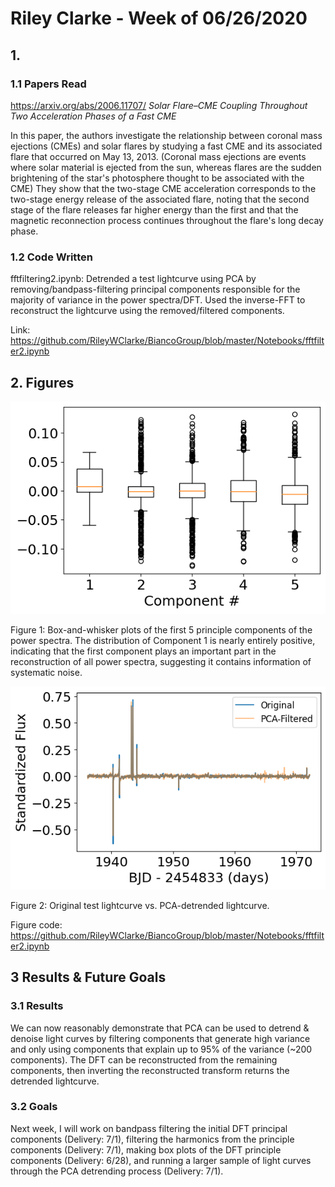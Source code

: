 # Riley Clarke - Week of 06/26/2020

## 1. 

### 1.1 Papers Read

<https://arxiv.org/abs/2006.11707/> *Solar Flare–CME Coupling Throughout Two Acceleration Phases of a Fast CME*

In this paper, the authors investigate the relationship between coronal mass ejections (CMEs) and solar flares by studying a fast CME and its associated flare that occurred on May 13, 2013. (Coronal mass ejections are events where solar material is ejected from the sun, whereas flares are the sudden brightening of the star's photosphere thought to be associated with the CME) They show that the two-stage CME acceleration corresponds to the two-stage energy release of the associated flare, noting that the second stage of the flare releases far higher energy than the first and that the magnetic reconnection process continues throughout the flare's long decay phase.


### 1.2 Code Written

fftfiltering2.ipynb: Detrended a test lightcurve using PCA by removing/bandpass-filtering principal components responsible for the majority of variance in the power spectra/DFT. Used the inverse-FFT to reconstruct the lightcurve using the removed/filtered components. 

Link: https://github.com/RileyWClarke/BiancoGroup/blob/master/Notebooks/fftfilter2.ipynb

## 2. Figures

![](Figures/box.png?raw=true)

Figure 1: Box-and-whisker plots of the first 5 principle components of the power spectra. The distribution of Component 1 is nearly entirely positive, indicating that the first component
plays an important part in the reconstruction of all power spectra, suggesting it contains information of systematic noise.

![](Figures/dftpca.png?raw=true)

Figure 2: Original test lightcurve vs. PCA-detrended lightcurve. 

Figure code: https://github.com/RileyWClarke/BiancoGroup/blob/master/Notebooks/fftfilter2.ipynb

## 3 Results & Future Goals

### 3.1 Results

We can now reasonably demonstrate that PCA can be used to detrend & denoise light curves by filtering components that generate high variance and 
only using components that explain up to 95% of the variance (~200 components). The DFT can be reconstructed from the remaining components, then 
inverting the reconstructed transform returns the detrended lightcurve. 

### 3.2 Goals

Next week, I will work on bandpass filtering the initial DFT principal components (Delivery: 7/1), filtering the harmonics from the principle components (Delivery: 7/1), making box plots of the 
DFT principle components (Delivery: 6/28), and running a larger sample of light curves through the PCA detrending process (Delivery: 7/1).
